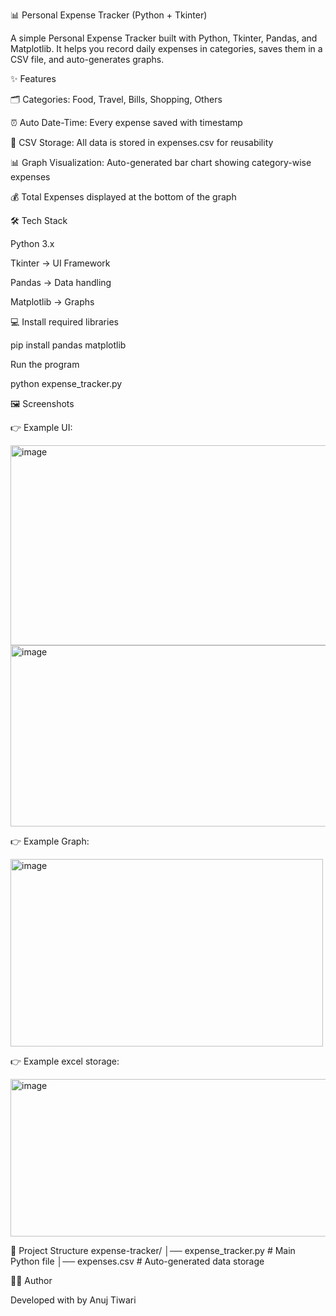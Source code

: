 📊 Personal Expense Tracker (Python + Tkinter)

A simple Personal Expense Tracker built with Python, Tkinter, Pandas, and Matplotlib.
It helps you record daily expenses in categories, saves them in a CSV file, and auto-generates graphs.

✨ Features

🗂️ Categories: Food, Travel, Bills, Shopping, Others

⏰ Auto Date-Time: Every expense saved with timestamp

📑 CSV Storage: All data is stored in expenses.csv for reusability

📊 Graph Visualization: Auto-generated bar chart showing category-wise expenses

💰 Total Expenses displayed at the bottom of the graph

🛠️ Tech Stack

Python 3.x

Tkinter → UI Framework

Pandas → Data handling

Matplotlib → Graphs

💻 Install required libraries

pip install pandas matplotlib

Run the program

python expense_tracker.py

🖼️ Screenshots

👉 Example UI:


<img width="519" height="320" alt="image" src="https://github.com/user-attachments/assets/bf588766-f384-45a0-9849-bae235df387b" />


<img width="595" height="290" alt="image" src="https://github.com/user-attachments/assets/92ffad75-720a-4077-bfc1-6955d50e0366" />






👉 Example Graph: 

<img width="500" height="300" alt="image" src="https://github.com/user-attachments/assets/69d7036d-2e55-427f-88f7-8b83afe4277e" />







👉 Example excel storage: 


<img width="706" height="252" alt="image" src="https://github.com/user-attachments/assets/af2d8a7f-a61b-4492-a179-b1df3c3530d2" />


📂 Project Structure
expense-tracker/
│── expense_tracker.py   # Main Python file
│── expenses.csv         # Auto-generated data storage

👨‍💻 Author

Developed with  by Anuj Tiwari
